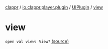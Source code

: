 [clappr](../../index.md) / [io.clappr.player.plugin](../index.md) / [UIPlugin](index.md) / [view](.)

# view

`open val view: View?` [(source)](https://github.com/clappr/clappr-android/tree/dev/clappr/src/main/kotlin/io/clappr/player/plugin/UIPlugin.kt#L13)
